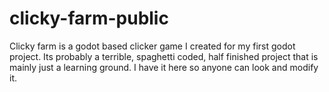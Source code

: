 # clicky-farm-public
Clicky farm is a godot based clicker game I created for my first godot project. Its probably a terrible, spaghetti coded, half finished project that is mainly just a learning ground. I have it here so anyone can look and modify it.
